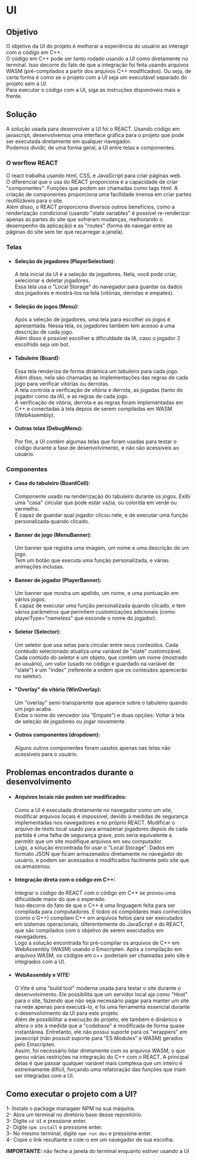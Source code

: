 # UI


## Objetivo
O objetivo da UI do projeto é melhorar a experiência do usuário ao interagir com o código em C++.  
O código em C++ pode ser tanto rodado usando a UI como diretamente no terminal. Isso decorre do fato de que a integração foi feita usando arquivos WASM (pré-compilados a partir dos arquivos C++ modificados). Ou seja, de certa forma é como se o projeto com a UI seja um executável separado do projeto sem a UI.  
Para executar o código com a UI, siga as instruções disponóveis mais a frente.  


## Solução
A solução usada para desenvolver a UI foi o REACT. Usando código em javascript, desenvolvemos uma interface gráfica para o projeto que pode ser executada diretamente em qualquer navegador.  
Podemos dividir, de uma forma geral, a UI entre telas e componentes.  

### O worflow REACT
O react trabalha usando html, CSS, e JavaScript para criar páginas web.  
O diferencial que o usa do REACT proporciona é a capacidade de criar "componentes": Funções que podem ser chamadas como tags html. A criação de componentes proporciona uma facilidade imensa em criar partes reutilizáveis para o site.  
Além disso, o REACT proporciona diversos outros beneficios, como a renderização condicional (usando "state variables" é possível re-renderizar apenas as partes do site que sofreram mudanças, melhorando o desempenho da aplicação) e as "routes" (forma de navegar entre as páginas do site sem ter que recarregar a janela).

### Telas
- #### Seleção de jogadores (PlayerSelection):
  A tela inicial da UI é a seleção de jogadores. Nela, você pode criar, selecionar e deletar jogadores.  
  Essa tela usa o "Local Storage" do navegador para guardar os dados dos jogadores e mostrá-los na tela (vitórias, derrotas e empates).  
- #### Seleção de jogos (Menu):
  Após a seleção de jogadores, uma tela para escolher os jogos é apresentada. Nessa tela, os jogadores também tem acesso a uma descrição de cada jogo.  
  Além disso é possível escolher a dificuldade da IA, caso o jogador 2 escolhido seja um bot.  
- #### Tabuleiro (Board):
  Essa tela renderiza de forma dinâmica um tabuleiro para cada jogo. Além disso, nela são chamadas as implementações das regras de cada jogo para verificar vitórias ou derrotas.  
  A tela controla a verificação de vitória e derrota, as jogadas (tanto do jogador como da IA), e as regras de cada jogo.  
  A verificação de vitória, derrota e as regras foram implementadas em C++ e conectadas à tela depois de serem compiladas em WASM (WebAssembly).
- #### Outras telas (DebugMenu):
  Por fim, a UI contém algumas telas que foram usadas para testar o código durante a fase de desenvolvimento, e não são acessíveis ao usuário.  

### Componentes
- #### Casa do tabuleiro (BoardCell):
  Componente usado na renderização do tabuleiro durante os jogos. Exibi uma "casa" circular que pode estar vazia, ou colorida em verde ou vermelho.  
  É capaz de guardar qual jogador clicou nele, e de executar uma função personalizada quando clicado.  
- #### Banner de jogo (MenuBanner):
  Um banner que registra uma imagem, um nome e uma descrição de um jogo.  
  Tem um botão que executa uma função personalizada, e várias animações inclusas.  
- #### Banner de jogador (PlayerBanner):
  Um banner que mostra um apelido, um nome, e uma pontuação em vários jogos.  
  É capaz de executar uma função personalizada quando clicado, e tem vários parâmetros que permitem customizações adicionais (como playerType="nameless" que esconde o nome do jogador).  
- #### Seletor (Selector):
  Um seletor que usa setas para circular entre seus conteúdos. Cada contéudo selecionado atualiza uma variável de "state" customizável.  
  Cada contúdo do seletor é um objeto, que contém um nome (mostrado ao usuário), um valor (usado no código e guardado na variável de "state") e um "index" (referente a ordem que os conteúdos aparecerão no seletor).  
- #### "Overlay" de vitória (WinOverlay):
  Um "overlay" semi-transparente que aparece sobre o tabuleiro quando um jogo acaba.  
  Exibe o nome do vencedor (ou "Empate") e duas opções: Voltar à tela de seleção de jogadores ou jogar novamente.
- #### Outros componentes (dropdown):
  Alguns outros componentes foram uasdos apenas nas telas não acessíveis para o usuário.


## Problemas encontrados durante o desenvolvimento
- #### Arquivos locais não podem ser modificados: 
  Como a UI é executada diretamente no navegador como um site, modificar arquivos locais é impossível, devido à medidas de segurança implementadas nos navegadores e no próprio REACT. Modificar o arquivo de texto local usado para armazenar jogadores depois de cada partida é uma falha de segurança grave, pois seria equivalente a permitir que um site modifique arquivos em seu computador.  
  Logo, a solução encontrada foi usar o "Local Storage": Dados em formato JSON que ficam armazenados diretamente no navegador do usuário, e podem ser acessados e modificados facilmente pelo site que os armazenou.  
  
- #### Integração direta com o código em C++:
  Integrar o código do REACT com o código em C++ se provou uma dificuldade maior do que o esperado.  
  Isso decorre do fato de que o C++ é uma linguagem feita para ser compilada para computadores. E todos os compildares mais conhecidos (como o G++) compilam C++ em arquivos feitos para ser executados em sistemas operacionais, diferentemente do JavaScript e do REACT, que são compilados com o objetivo de serem executados em navegadores.  
  Logo a solução encontrada foi pré-compilar os arquivos de C++ em WebAssembly (WASM) usando o Emscripten. Após a compilação em arquivos WASM, os códigos em c++ poderiam ser chamadas pelo site e integrados com a UI.  
  
- #### WebAssembly e VITE: 
  O Vite é uma "build tool" moderna usada para testar o site durante o desenvolvimento. Ele possibilita que um servidor local aja como "Host" para o site, fazendo que não seja necessário pagar para manter um site na rede apenas para executá-lo, e foi uma ferramenta essencial durante o desenvolvimento da UI para este projeto.  
  Além de possibilitar a execução do projeto, ele também é dinâmico e altera o site à medida que a "codebase" é modificada de forma quase instantânea. Entretanto, ele não possui suporte para os "wrappers" em javascript (não possuit suporte para "ES Modules" e WASM) gerados pelo Emscripten.  
  Assim, foi necessário lidar diretamente com os arquivos WASM, o que gerou várias restrições na integração do C++ com o REACT. A principal delas é que passar qualquer variável mais complexa que um inteiro é extremamente difícil, forçando uma refatoração das funções que iriam ser integradas com a UI.  


## Como executar o projeto com a UI?
1- Instale o package managaer NPM na sua máquina.  
2- Abra um terminal no diretório base desse repositório.  
3- Digite ```cd UI``` e pressione enter.  
2- Digite ```npm install``` e pressione enter.  
3- No mesmo terminal, digite ```npm run dev``` e pressione enter.  
4- Copie o link resultante e cole-o em um navegador de sua escolha.  
  
**IMPORTANTE:** não feche a janela do terminal enquanto estiver usando a UI  